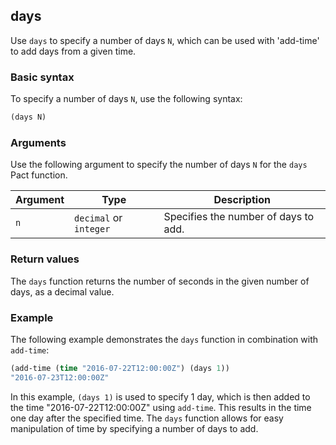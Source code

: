 ## days
Use `days` to specify a number of days `N`, which can be used with 'add-time' to add days from a given time.

### Basic syntax

To specify a number of days `N`, use the following syntax:

```lisp
(days N)
```

### Arguments

Use the following argument to specify the number of days `N` for the `days` Pact function.

| Argument | Type | Description |
| --- | --- | --- |
| `n` | `decimal` or `integer` | Specifies the number of days to add. |

### Return values

The `days` function returns the number of seconds in the given number of days, as a decimal value.

### Example

The following example demonstrates the `days` function in combination with `add-time`:

```lisp
(add-time (time "2016-07-22T12:00:00Z") (days 1))
"2016-07-23T12:00:00Z"
```

In this example, `(days 1)` is used to specify 1 day, which is then added to the time "2016-07-22T12:00:00Z" using `add-time`. This results in the time one day after the specified time. The `days` function allows for easy manipulation of time by specifying a number of days to add.
